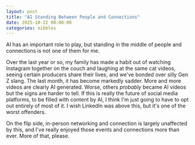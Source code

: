 ```yaml
---
layout: post
title: "AI Standing Between People and Connections"
date: 2025-10-22 00:00:00
categories: nibbles 
---
```


AI has an important role to play, but standing in the middle of people and connections is not one of them for me.

Over the last year or so, my family has made a habit out of watching Instagram together on the couch and laughing at the same cat videos, seeing certain producers share their lives, and we've bonded over silly Gen Z slang. The last month, it has become markedly sadder. More and more videos are clearly AI generated. Worse, others _probably_ became AI videos but the signs are harder to tell. If this is really the future of social media platforms, to be filled with content by AI, I think I'm just going to have to opt out entirely of most of it. I wish LinkedIn was above this, but it's one of the worst offenders.

On the flip side, in-person networking and connection is largely unaffected by this, and I've really enjoyed those events and connections more than ever. More of that, please.
